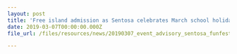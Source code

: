 ```yaml
---
layout: post
title: 'Free island admission as Sentosa celebrates March school holidays with more than 800 Gudetama, Hello Kitty & My Melody inflatables!'
date: 2019-03-07T00:00:00.000Z
file_url: /files/resources/news/20190307_event_advisory_sentosa_funfest_2019.pdf

---
```



